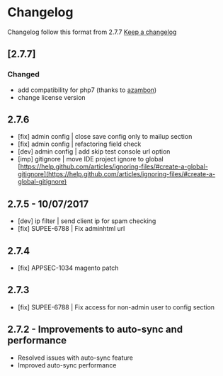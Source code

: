 # Changelog

Changelog follow this format from 2.7.7 [Keep a changelog](http://keepachangelog.com/)

## [2.7.7]

### Changed
- add compatibility for php7 (thanks to [azambon](https://github.com/azambon))
- change license version

## 2.7.6
- [fix] admin config | close save config only to mailup section
- [fix] admin config | refactoring field check
- [dev] admin config | add skip test console url option
- [imp] gitignore | move IDE project ignore to global [https://help.github.com/articles/ignoring-files/#create-a-global-gitignore](https://help.github.com/articles/ignoring-files/#create-a-global-gitignore)

## 2.7.5 - 10/07/2017
- [dev] ip filter | send client ip for spam checking
- [fix] SUPEE-6788 | Fix adminhtml url

## 2.7.4
- [fix] APPSEC-1034 magento patch

## 2.7.3
- [fix] SUPEE-6788 | Fix access for non-admin user to config section

## 2.7.2 - Improvements to auto-sync and performance
* Resolved issues with auto-sync feature
* Improved auto-sync performance 